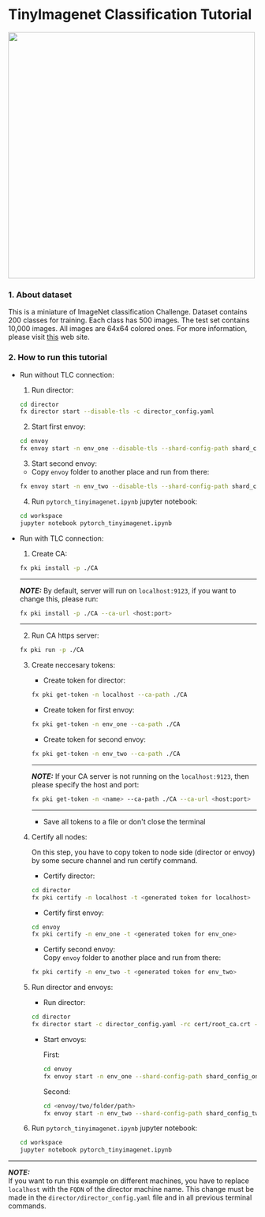 # TinyImagenet Classification Tutorial

<img src="https://production-media.paperswithcode.com/datasets/Tiny_ImageNet-0000001404-a53923c3_XCrVSGm.jpg" width="500">


### 1. About dataset
This is a miniature of ImageNet classification Challenge. Dataset contains 200 classes for training. Each class has 500 images. The test set contains 10,000 images. All images are 64x64 colored ones. For more information, please visit [this](https://www.kaggle.com/c/tiny-imagenet) web site.


### 2. How to run this tutorial
* Run without TLC connection:

    1. Run director:
    ```sh
    cd director
    fx director start --disable-tls -c director_config.yaml
    ```

    2. Start first envoy:
    ```sh
    cd envoy
    fx envoy start -n env_one --disable-tls --shard-config-path shard_config_one.yaml -dh localhost -dp 50051
    ```

    3. Start second envoy:
    - Copy `envoy` folder to another place and run from there:
    ```sh
    fx envoy start -n env_two --disable-tls --shard-config-path shard_config_two.yaml -dh localhost -dp 50051
    ```

    4. Run `pytorch_tinyimagenet.ipynb` jupyter notebook:
    ```sh
    cd workspace
    jupyter notebook pytorch_tinyimagenet.ipynb
    ```

* Run with TLC connection:

    1. Create CA:
    ```sh
    fx pki install -p ./CA
    ```

    ---
    **_NOTE:_** By default, server will run on `localhost:9123`, if you want to change this, please run:
    ```sh
    fx pki install -p ./CA --ca-url <host:port>
    ```
    ---

    2. Run CA https server:
    ```sh
    fx pki run -p ./CA
    ```

    3. Create neccesary tokens:

        * Create token for director:

        ```sh
        fx pki get-token -n localhost --ca-path ./CA
        ```


        * Create token for first envoy:

        ```sh
        fx pki get-token -n env_one --ca-path ./CA
        ```

        * Create token for second envoy:

        ```sh
        fx pki get-token -n env_two --ca-path ./CA
        ```
        ---
        **_NOTE:_**  If your CA server is not running on the `localhost:9123`, then please specify the host and port:
        ```sh
        fx pki get-token -n <name> --ca-path ./CA --ca-url <host:port>
        ```
        ---

        * Save all tokens to a file or don't close the terminal
    
    4. Certify all nodes:

        On this step, you have to copy token to node side (director or envoy) by some secure channel and run certify command.

        * Certify director:
        ```sh
        cd director
        fx pki certify -n localhost -t <generated token for localhost>
        ```

        * Certify first envoy:
        ```sh
        cd envoy
        fx pki certify -n env_one -t <generated token for env_one>
        ```

        * Certify second envoy:\
        Copy `envoy` folder to another place and run from there:
        ```sh
        fx pki certify -n env_two -t <generated token for env_two>
        ```

    5. Run director and envoys:
        * Run director:
        ```sh
        cd director
        fx director start -c director_config.yaml -rc cert/root_ca.crt -pk cert/localhost.key -oc cert/localhost.crt
        ```

        * Start envoys:

            First:
            ```sh
            cd envoy
            fx envoy start -n env_one --shard-config-path shard_config_one.yaml -dh localhost -dp 50051 -rc cert/root_ca.crt -pk cert/env_one.key -oc cert/env_one.crt
            ```

            Second:        
            ```sh
            cd <envoy/two/folder/path>
            fx envoy start -n env_two --shard-config-path shard_config_two.yaml -dh localhost -dp 50051 -rc cert/root_ca.crt -pk cert/env_two.key -oc cert/env_two.crt
            ```


    6. Run `pytorch_tinyimagenet.ipynb` jupyter notebook:
    ```sh
    cd workspace
    jupyter notebook pytorch_tinyimagenet.ipynb
    ```

---
**_NOTE:_**  
If you want to run this example on different machines, you have to replace `localhost` with the `FQDN` of the director machine name. This change must be made in the `director/director_config.yaml` file and in all previous terminal commands.
